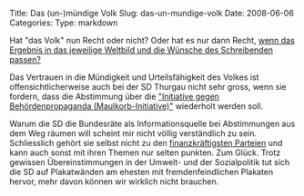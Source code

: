 Title: Das (un-)mündige Volk
Slug: das-un-mundige-volk
Date: 2008-06-06
Categories:
Type: markdown

Hat "das Volk" nun Recht oder nicht? Oder hat es nur dann Recht, [wenn das Ergebnis in das jeweilige Weltbild und die Wünsche des Schreibenden passen?](http://www.morgarten.info/das-volk-hat-entschieden/)

Das Vertrauen in die Mündigkeit und Urteilsfähigkeit des Volkes ist offensichtlicherweise auch bei der SD Thurgau nicht sehr gross, wenn sie fordern, dass die Abstimmung über die ["Initiative gegen Behördenpropaganda (Maulkorb-Initiative)"](http://www.tagesanzeiger.ch/dyn/news/schweiz/883137.html) wiederholt werden soll.

Warum die SD die Bundesräte als Informationsquelle bei Abstimmungen aus dem Weg räumen will scheint mir nicht völlig verständlich zu sein. Schliesslich gehört sie selbst nicht zu den [finanzkräftigsten Parteien](http://www.svp-politik.ch/) und kann auch sonst mit ihren Themen nur selten punkten. Zum Glück. Trotz gewissen Übereinstimmungen in der Umwelt- und der Sozialpolitik tut sich die SD auf Plakatwänden am ehesten mit fremdenfeindlichen Plakaten hervor, mehr davon können wir wirklich nicht brauchen.
